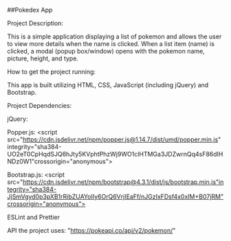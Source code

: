 ##Pokedex App

Project Description:

This is a simple application displaying a list of pokemon and allows the user to view more details when the name is clicked. When a list item (name) is clicked, a modal (popup box/window) opens with the pokemon name, picture, height, and type.

How to get the project running:

This app is built utilizing HTML, CSS, JavaScript (including jQuery) and Bootstrap.

Project Dependencies:

jQuery: <script src="https://code.jquery.com/jquery-3.3.1.min.js" integrity="sha256-FgpCb/KJQlLNfOu91ta32o/NMZxltwRo8QtmkMRdAu8=" crossorigin="anonymous"></script>

Popper.js: <script src="https://cdn.jsdelivr.net/npm/popper.js@1.14.7/dist/umd/popper.min.js" integrity="sha384-UO2eT0CpHqdSJQ6hJty5KVphtPhzWj9WO1clHTMGa3JDZwrnQq4sF86dIHNDz0W1"crossorigin="anonymous"></script>

Bootstrap.js: <script src="https://cdn.jsdelivr.net/npm/bootstrap@4.3.1/dist/js/bootstrap.min.js"integrity="sha384-JjSmVgyd0p3pXB1rRibZUAYoIIy6OrQ6VrjIEaFf/nJGzIxFDsf4x0xIM+B07jRM"crossorigin="anonymous"></script>

ESLint and Prettier

API the project uses: "https://pokeapi.co/api/v2/pokemon/"
